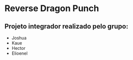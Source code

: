 # Reverse Dragon Punch

## Projeto integrador realizado pelo grupo:
- Joshua
- Kaue
- Hector
- Elioenel
